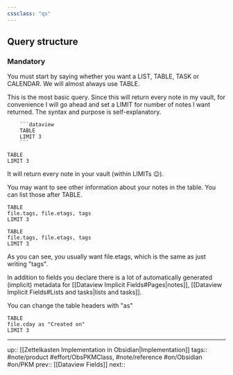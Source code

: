 ```yaml
---
cssclass: "qs"
---
```

## Query structure

### Mandatory

You must start by saying whether you want a LIST, TABLE, TASK or CALENDAR. We will almost always use TABLE. 

This is the most basic query. Since this will return every note in my vault, for convenience I will go ahead and set a LIMIT for number of notes I want returned. The syntax and purpose is self-explanatory.

```
	```dataview
	TABLE
	LIMIT 3
	```
```
```dataview
TABLE
LIMIT 3
```

It will return every note in your vault (within LIMITs 😉).

You may want to see other information about your notes in the table. You can list those after TABLE.

```
TABLE
file.tags, file.etags, tags
LIMIT 3
```

```dataview
TABLE
file.tags, file.etags, tags
LIMIT 3
```
As you can see, you usually want file.etags, which is the same as just writing "tags".

In addition to fields you declare there is a lot of automatically generated (implicit) metadata for [[Dataview Implicit Fields#Pages|notes]], [[Dataview Implicit Fields#Lists and tasks|lists and tasks]].

You can change the table headers with "as"

```dataview
TABLE 
file.cday as "Created on"
LIMIT 3
```
---
up:: [[Zettelkasten Implementation in Obsidian|Implementation]]
tags:: #note/product #effort/ObsPKMClass, #note/reference #on/Obsidian #on/PKM 
prev:: [[Dataview Fields]]
next:: 
